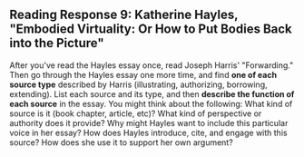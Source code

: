 ## Reading Response 9: Katherine Hayles, "Embodied Virtuality: Or How to Put Bodies Back into the Picture"

After you've read the Hayles essay once, read Joseph Harris' "Forwarding." Then go through the Hayles essay one more time, and find **one of each source type** described by Harris (illustrating, authorizing, borrowing, extending). List each source and its type, and then **describe the function of each source** in the essay. You might think about the following: What kind of source is it (book chapter, article, etc)? What kind of perspective or authority does it provide? Why might Hayles want to include this particular voice in her essay? How does Hayles introduce, cite, and engage with this source? How does she use it to support her own argument?
